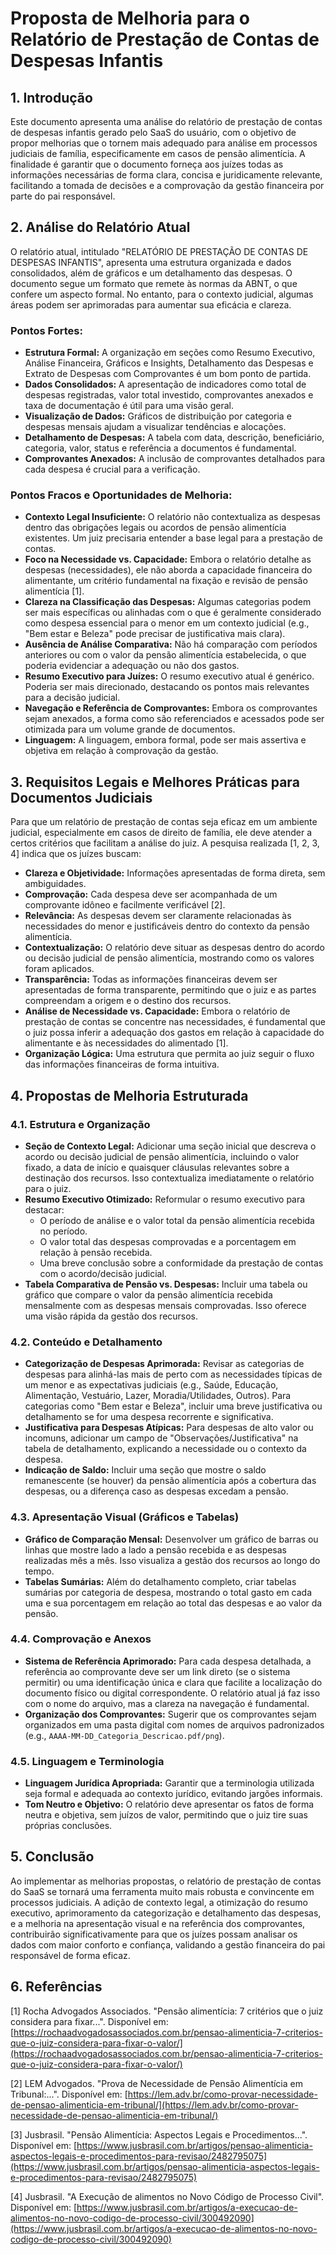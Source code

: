 # Proposta de Melhoria para o Relatório de Prestação de Contas de Despesas Infantis

## 1. Introdução

Este documento apresenta uma análise do relatório de prestação de contas de despesas infantis gerado pelo SaaS do usuário, com o objetivo de propor melhorias que o tornem mais adequado para análise em processos judiciais de família, especificamente em casos de pensão alimentícia. A finalidade é garantir que o documento forneça aos juízes todas as informações necessárias de forma clara, concisa e juridicamente relevante, facilitando a tomada de decisões e a comprovação da gestão financeira por parte do pai responsável.

## 2. Análise do Relatório Atual

O relatório atual, intitulado "RELATÓRIO DE PRESTAÇÃO DE CONTAS DE DESPESAS INFANTIS", apresenta uma estrutura organizada e dados consolidados, além de gráficos e um detalhamento das despesas. O documento segue um formato que remete às normas da ABNT, o que confere um aspecto formal. No entanto, para o contexto judicial, algumas áreas podem ser aprimoradas para aumentar sua eficácia e clareza.

### Pontos Fortes:

*   **Estrutura Formal:** A organização em seções como Resumo Executivo, Análise Financeira, Gráficos e Insights, Detalhamento das Despesas e Extrato de Despesas com Comprovantes é um bom ponto de partida.
*   **Dados Consolidados:** A apresentação de indicadores como total de despesas registradas, valor total investido, comprovantes anexados e taxa de documentação é útil para uma visão geral.
*   **Visualização de Dados:** Gráficos de distribuição por categoria e despesas mensais ajudam a visualizar tendências e alocações.
*   **Detalhamento de Despesas:** A tabela com data, descrição, beneficiário, categoria, valor, status e referência a documentos é fundamental.
*   **Comprovantes Anexados:** A inclusão de comprovantes detalhados para cada despesa é crucial para a verificação.

### Pontos Fracos e Oportunidades de Melhoria:

*   **Contexto Legal Insuficiente:** O relatório não contextualiza as despesas dentro das obrigações legais ou acordos de pensão alimentícia existentes. Um juiz precisaria entender a base legal para a prestação de contas.
*   **Foco na Necessidade vs. Capacidade:** Embora o relatório detalhe as despesas (necessidades), ele não aborda a capacidade financeira do alimentante, um critério fundamental na fixação e revisão de pensão alimentícia [1].
*   **Clareza na Classificação das Despesas:** Algumas categorias podem ser mais específicas ou alinhadas com o que é geralmente considerado como despesa essencial para o menor em um contexto judicial (e.g., "Bem estar e Beleza" pode precisar de justificativa mais clara).
*   **Ausência de Análise Comparativa:** Não há comparação com períodos anteriores ou com o valor da pensão alimentícia estabelecida, o que poderia evidenciar a adequação ou não dos gastos.
*   **Resumo Executivo para Juízes:** O resumo executivo atual é genérico. Poderia ser mais direcionado, destacando os pontos mais relevantes para a decisão judicial.
*   **Navegação e Referência de Comprovantes:** Embora os comprovantes sejam anexados, a forma como são referenciados e acessados pode ser otimizada para um volume grande de documentos.
*   **Linguagem:** A linguagem, embora formal, pode ser mais assertiva e objetiva em relação à comprovação da gestão.

## 3. Requisitos Legais e Melhores Práticas para Documentos Judiciais

Para que um relatório de prestação de contas seja eficaz em um ambiente judicial, especialmente em casos de direito de família, ele deve atender a certos critérios que facilitam a análise do juiz. A pesquisa realizada [1, 2, 3, 4] indica que os juízes buscam:

*   **Clareza e Objetividade:** Informações apresentadas de forma direta, sem ambiguidades.
*   **Comprovação:** Cada despesa deve ser acompanhada de um comprovante idôneo e facilmente verificável [2].
*   **Relevância:** As despesas devem ser claramente relacionadas às necessidades do menor e justificáveis dentro do contexto da pensão alimentícia.
*   **Contextualização:** O relatório deve situar as despesas dentro do acordo ou decisão judicial de pensão alimentícia, mostrando como os valores foram aplicados.
*   **Transparência:** Todas as informações financeiras devem ser apresentadas de forma transparente, permitindo que o juiz e as partes compreendam a origem e o destino dos recursos.
*   **Análise de Necessidade vs. Capacidade:** Embora o relatório de prestação de contas se concentre nas necessidades, é fundamental que o juiz possa inferir a adequação dos gastos em relação à capacidade do alimentante e às necessidades do alimentado [1].
*   **Organização Lógica:** Uma estrutura que permita ao juiz seguir o fluxo das informações financeiras de forma intuitiva.

## 4. Propostas de Melhoria Estruturada

### 4.1. Estrutura e Organização

*   **Seção de Contexto Legal:** Adicionar uma seção inicial que descreva o acordo ou decisão judicial de pensão alimentícia, incluindo o valor fixado, a data de início e quaisquer cláusulas relevantes sobre a destinação dos recursos. Isso contextualiza imediatamente o relatório para o juiz.
*   **Resumo Executivo Otimizado:** Reformular o resumo executivo para destacar:
    *   O período de análise e o valor total da pensão alimentícia recebida no período.
    *   O valor total das despesas comprovadas e a porcentagem em relação à pensão recebida.
    *   Uma breve conclusão sobre a conformidade da prestação de contas com o acordo/decisão judicial.
*   **Tabela Comparativa de Pensão vs. Despesas:** Incluir uma tabela ou gráfico que compare o valor da pensão alimentícia recebida mensalmente com as despesas mensais comprovadas. Isso oferece uma visão rápida da gestão dos recursos.

### 4.2. Conteúdo e Detalhamento

*   **Categorização de Despesas Aprimorada:** Revisar as categorias de despesas para alinhá-las mais de perto com as necessidades típicas de um menor e as expectativas judiciais (e.g., Saúde, Educação, Alimentação, Vestuário, Lazer, Moradia/Utilidades, Outros). Para categorias como "Bem estar e Beleza", incluir uma breve justificativa ou detalhamento se for uma despesa recorrente e significativa.
*   **Justificativa para Despesas Atípicas:** Para despesas de alto valor ou incomuns, adicionar um campo de "Observações/Justificativa" na tabela de detalhamento, explicando a necessidade ou o contexto da despesa.
*   **Indicação de Saldo:** Incluir uma seção que mostre o saldo remanescente (se houver) da pensão alimentícia após a cobertura das despesas, ou a diferença caso as despesas excedam a pensão.

### 4.3. Apresentação Visual (Gráficos e Tabelas)

*   **Gráfico de Comparação Mensal:** Desenvolver um gráfico de barras ou linhas que mostre lado a lado a pensão recebida e as despesas realizadas mês a mês. Isso visualiza a gestão dos recursos ao longo do tempo.
*   **Tabelas Sumárias:** Além do detalhamento completo, criar tabelas sumárias por categoria de despesa, mostrando o total gasto em cada uma e sua porcentagem em relação ao total das despesas e ao valor da pensão.

### 4.4. Comprovação e Anexos

*   **Sistema de Referência Aprimorado:** Para cada despesa detalhada, a referência ao comprovante deve ser um link direto (se o sistema permitir) ou uma identificação única e clara que facilite a localização do documento físico ou digital correspondente. O relatório atual já faz isso com o nome do arquivo, mas a clareza na navegação é fundamental.
*   **Organização dos Comprovantes:** Sugerir que os comprovantes sejam organizados em uma pasta digital com nomes de arquivos padronizados (e.g., `AAAA-MM-DD_Categoria_Descricao.pdf/png`).

### 4.5. Linguagem e Terminologia

*   **Linguagem Jurídica Apropriada:** Garantir que a terminologia utilizada seja formal e adequada ao contexto jurídico, evitando jargões informais.
*   **Tom Neutro e Objetivo:** O relatório deve apresentar os fatos de forma neutra e objetiva, sem juízos de valor, permitindo que o juiz tire suas próprias conclusões.

## 5. Conclusão

Ao implementar as melhorias propostas, o relatório de prestação de contas do SaaS se tornará uma ferramenta muito mais robusta e convincente em processos judiciais. A adição de contexto legal, a otimização do resumo executivo, aprimoramento da categorização e detalhamento das despesas, e a melhoria na apresentação visual e na referência dos comprovantes, contribuirão significativamente para que os juízes possam analisar os dados com maior conforto e confiança, validando a gestão financeira do pai responsável de forma eficaz.

## 6. Referências

[1] Rocha Advogados Associados. "Pensão alimentícia: 7 critérios que o juiz considera para fixar...". Disponível em: [https://rochaadvogadosassociados.com.br/pensao-alimenticia-7-criterios-que-o-juiz-considera-para-fixar-o-valor/](https://rochaadvogadosassociados.com.br/pensao-alimenticia-7-criterios-que-o-juiz-considera-para-fixar-o-valor/)

[2] LEM Advogados. "Prova de Necessidade de Pensão Alimentícia em Tribunal:...". Disponível em: [https://lem.adv.br/como-provar-necessidade-de-pensao-alimenticia-em-tribunal/](https://lem.adv.br/como-provar-necessidade-de-pensao-alimenticia-em-tribunal/)

[3] Jusbrasil. "Pensão Alimentícia: Aspectos Legais e Procedimentos...". Disponível em: [https://www.jusbrasil.com.br/artigos/pensao-alimenticia-aspectos-legais-e-procedimentos-para-revisao/2482795075](https://www.jusbrasil.com.br/artigos/pensao-alimenticia-aspectos-legais-e-procedimentos-para-revisao/2482795075)

[4] Jusbrasil. "A Execução de alimentos no Novo Código de Processo Civil". Disponível em: [https://www.jusbrasil.com.br/artigos/a-execucao-de-alimentos-no-novo-codigo-de-processo-civil/300492090](https://www.jusbrasil.com.br/artigos/a-execucao-de-alimentos-no-novo-codigo-de-processo-civil/300492090)

